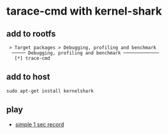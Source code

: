 # tarace-cmd with kernel-shark

## add to rootfs

```
 > Target packages > Debugging, profiling and benchmark 
  ───── Debugging, profiling and benchmark ─────────────
   [*] trace-cmd 

```

## add to host

```
sudo apt-get install kernelshark
```

## play
* [simple 1 sec record](example1.md)
